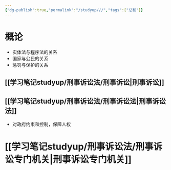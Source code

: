```yaml
---
{"dg-publish":true,"permalink":"/studyup///","tags":["总和"]}
---
```


# 概论
- 实体法与程序法的关系
- 国家与公民的关系
- 惩罚与保护的关系
## [[学习笔记studyup/刑事诉讼法/刑事诉讼\|刑事诉讼]]
## [[学习笔记studyup/刑事诉讼法/刑事诉讼法\|刑事诉讼法]]
- 对政府约束和控制，保障人权
# [[学习笔记studyup/刑事诉讼法/刑事诉讼专门机关\|刑事诉讼专门机关]]